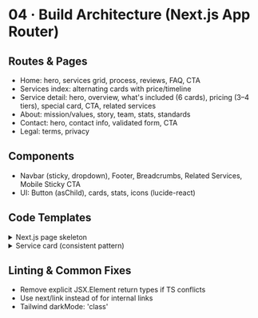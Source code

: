 # 04 · Build Architecture (Next.js App Router)

## Routes & Pages
- Home: hero, services grid, process, reviews, FAQ, CTA
- Services index: alternating cards with price/timeline
- Service detail: hero, overview, what's included (6 cards), pricing (3–4 tiers), special card, CTA, related services
- About: mission/values, story, team, stats, standards
- Contact: hero, contact info, validated form, CTA
- Legal: terms, privacy

## Components
- Navbar (sticky, dropdown), Footer, Breadcrumbs, Related Services, Mobile Sticky CTA
- UI: Button (asChild), cards, stats, icons (lucide-react)

## Code Templates

<details><summary>Next.js page skeleton</summary>

```tsx
export default function Page() {
  return (
    <main className="min-h-screen">
      {/* Hero */}
      {/* Overview */}
      {/* What's Included */}
      {/* Pricing */}
      {/* Special Card */}
      {/* CTA */}
      {/* Related Services */}
    </main>
  );
}
```
</details>

<details><summary>Service card (consistent pattern)</summary>

```tsx
<div className="p-8 rounded-2xl border border-[var(--brand-primary)]/20 bg-[var(--brand-support)]">
  <div className="flex items-center justify-between mb-4">
    <h3 className="text-xl font-medium text-white">Tier Name</h3>
    <div className="text-2xl font-bold text-[var(--brand-primary)]">$X–$Y</div>
  </div>
  <p className="text-neutral-300 mb-3">Description</p>
  <p className="text-sm text-neutral-400"><strong>Example:</strong> Use case</p>
</div>
```
</details>

## Linting & Common Fixes
- Remove explicit JSX.Element return types if TS conflicts
- Use next/link instead of <a> for internal links
- Tailwind darkMode: 'class'

